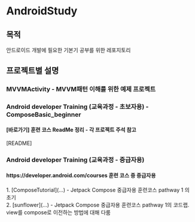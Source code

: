 # AndroidStudy

## 목적
안드로이드 개발에 필요한 기본기 공부를 위한 레포지토리

## 프로젝트별 설명
<h3>MVVMActivity - MVVM패턴 이해를 위한 예제 프로젝트</h3>

<h3>Android developer Training (교육과정 - 초보자용) - ComposeBasic_beginner</h3>
<h4>[바로가기]<https://developer.android.com/courses/android-basics-compose/course?hl=ko> 훈련 코스 ReadMe 정리 - 각 프로젝트 주석 참고</h4>
[README]<https://github.com/Gangglion/AndroidStudy/blob/main/ComposeBasic_beginner/README.md>

<h3>Android developer Training (교육과정 - 중급자용)</h3>
<h4>https://developer.android.com/courses 훈련 코스 중 중급자용</h4>
  1. [ComposeTutorial](...) - Jetpack Compose 중급자용 훈련코스 pathway 1 의 초기</br>
  2. [sunflower](...) - Jetpack Compose 중급자용 훈련코스 pathway 1의 코드랩. view를 compose로 이전하는 방법에 대해 다룸
